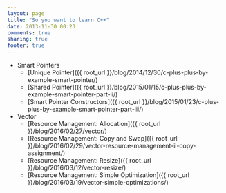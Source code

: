 ```yaml
---
layout: page
title: "So you want to learn C++"
date: 2013-11-30 00:23
comments: true
sharing: true
footer: true
---
```


* Smart Pointers
    * [Unique Pointer]({{ root_url }}/blog/2014/12/30/c-plus-plus-by-example-smart-pointer/)
    * [Shared Pointer]({{ root_url }}/blog/2015/01/15/c-plus-plus-by-example-smart-pointer-part-ii/)
    * [Smart Pointer Constructors]({{ root_url }}/blog/2015/01/23/c-plus-plus-by-example-smart-pointer-part-iii/)
* Vector
    * [Resource Management: Allocation]({{ root_url }}/blog/2016/02/27/vector/)
    * [Resource Management: Copy and Swap]({{ root_url }}/blog/2016/02/29/vector-resource-management-ii-copy-assignment/)
    * [Resource Management: Resize]({{ root_url }}/blog/2016/03/12/vector-resize/)
    * [Resource Management: Simple Optimization]({{ root_url }}/blog/2016/03/19/vector-simple-optimizations/)

